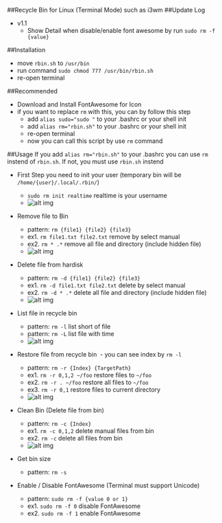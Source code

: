 ##Recycle Bin for Linux (Terminal Mode) such as i3wm
##Update Log
* v1.1
  - Show Detail when disable/enable font awesome by run ```sudo rm -f {value}```

##Installation
* move ```rbin.sh``` to ```/usr/bin```
* run command ``` sudo chmod 777 /usr/bin/rbin.sh ```
* re-open terminal

##Recommended
* Download and Install FontAwesome for Icon
* if you want to replace ```rm``` with this, you can by follow this step
  - add ```alias sudo="sudo "``` to your .bashrc or your shell init
  - add ```alias rm="rbin.sh"``` to your .bashrc or your shell init
  - re-open terminal
  - now you can call this script by use ```rm``` command

##Usage 
If you add ```alias rm="rbin.sh"``` to your .bashrc you can use ```rm``` instend of ```rbin.sh```. If not, you must use ```rbin.sh``` instend
* First Step you need to init your user (temporary bin will be ```/home/{user}/.local/.rbin/```)
  - ```sudo rm init realtime``` realtime is your username
  - ![alt img](https://raw.githubusercontent.com/RealtimeBagIdea/Rbin/master/screenshot/init.png)

* Remove file to Bin
  - pattern: ```rm {file1} {file2} {file3}```
  - ex1. ```rm file1.txt file2.txt``` remove by select manual
  - ex2. ```rm * .*``` remove all file and directory (include hidden file)
  - ![alt img](https://raw.githubusercontent.com/RealtimeBagIdea/Rbin/master/screenshot/rm.png)

* Delete file from hardisk
  - pattern: ```rm -d {file1} {file2} {file3}```
  - ex1. ```rm -d file1.txt file2.txt``` delete by select manual
  - ex2. ```rm -d * .*``` delete all file and directory (include hidden file)
  - ![alt img](https://raw.githubusercontent.com/RealtimeBagIdea/Rbin/master/screenshot/delete.png)
  
* List file in recycle bin
  - pattern: ```rm -l``` list short of file
  - pattern: ```rm -L``` list file with time
  - ![alt img](https://raw.githubusercontent.com/RealtimeBagIdea/Rbin/master/screenshot/list.png)
  
* Restore file from recycle bin
  - you can see index by ```rm -l```
  - pattern: ```rm -r {Index} {TargetPath}```
  - ex1. ```rm -r 0,1,2 ~/foo``` restore files to ```~/foo```
  - ex2. ```rm -r . ~/foo``` restore all files to ```~/foo```
  - ex3. ```rm -r 0,1``` restore files to current directory
  - ![alt img](https://raw.githubusercontent.com/RealtimeBagIdea/Rbin/master/screenshot/restore.png)
  
* Clean Bin (Delete file from bin)
  - pattern: ```rm -c {Index}```
  - ex1. ```rm -c 0,1,2``` delete manual files from bin
  - ex2. ```rm -c``` delete all files from bin
  - ![alt img](https://raw.githubusercontent.com/RealtimeBagIdea/Rbin/master/screenshot/clean.png)

* Get bin size
  - pattern: ```rm -s```
  
* Enable / Disable FontAwesome (Terminal must support Unicode)
  - pattern: ```sudo rm -f {value 0 or 1}```
  - ex1. ```sudo rm -f 0``` disable FontAwesome
  - ex2. ```sudo rm -f 1``` enable FontAwesome

